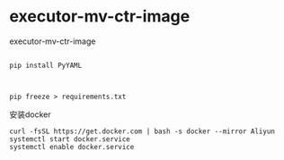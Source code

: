 # executor-mv-ctr-image
executor-mv-ctr-image




```shell

pip install PyYAML


```


```shell

pip freeze > requirements.txt
```

安装docker
```shell
curl -fsSL https://get.docker.com | bash -s docker --mirror Aliyun
systemctl start docker.service
systemctl enable docker.service
```